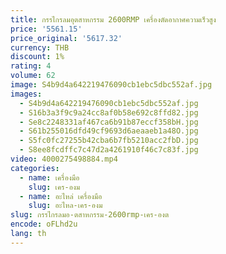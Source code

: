 ```yaml
---
title: กรรไกรลมอุตสาหกรรม 2600RMP เครื่องตัดอากาศความเร็วสูง
price: '5561.15'
price_original: '5617.32'
currency: THB
discount: 1%
rating: 4
volume: 62
image: S4b9d4a642219476090cb1ebc5dbc552af.jpg
images:
  - S4b9d4a642219476090cb1ebc5dbc552af.jpg
  - S16b3a3f9c9a24cc8af0b58e692c8ffd82.jpg
  - Se8c2248331af467ca6b91b87eccf358bH.jpg
  - S61b255016dfd49cf9693d6aeaaeb1a48O.jpg
  - S5fc0fc27255b42cba6b7fb5210acc2fbD.jpg
  - S8ee8fcdffc7c47d2a4261910f46c7c83f.jpg
video: 4000275498884.mp4
categories:
  - name: เครื่องมือ
    slug: เคร-องม
  - name: อะไหล่ เครื่องมือ
    slug: อะไหล-เคร-องม
slug: กรรไกรลมอ-ตสาหกรรม-2600rmp-เคร-องต
encode: oFLhd2u
lang: th
---
```

  